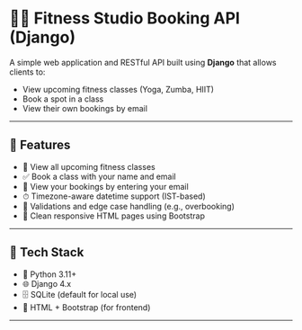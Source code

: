 # 🧘‍♀️ Fitness Studio Booking API (Django)

A simple web application and RESTful API built using **Django** that allows clients to:
- View upcoming fitness classes (Yoga, Zumba, HIIT)
- Book a spot in a class
- View their own bookings by email

---

## 🚀 Features

- 📆 View all upcoming fitness classes
- ✅ Book a class with your name and email
- 📧 View your bookings by entering your email
- ⏱ Timezone-aware datetime support (IST-based)
- 🧪 Validations and edge case handling (e.g., overbooking)
- 🎨 Clean responsive HTML pages using Bootstrap

---

## 🔧 Tech Stack

- 🐍 Python 3.11+
- 🌐 Django 4.x
- 🗄 SQLite (default for local use)
- 💅 HTML + Bootstrap (for frontend)

---
